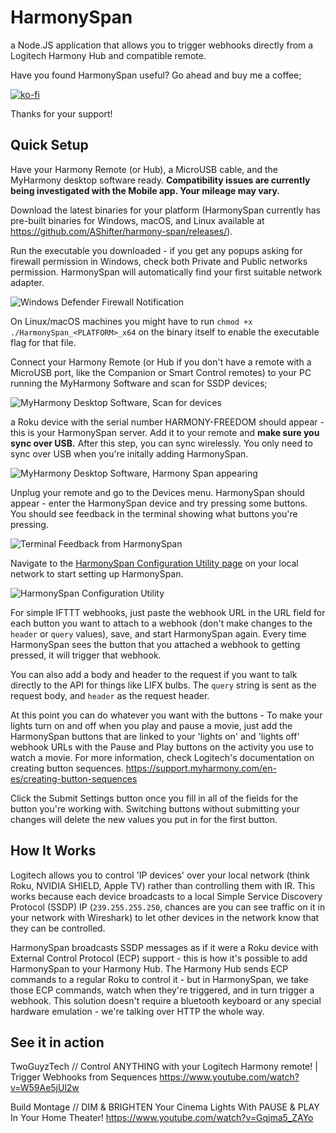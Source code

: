 # HarmonySpan
a Node.JS application that allows you to trigger webhooks directly from a Logitech Harmony Hub and compatible remote.

Have you found HarmonySpan useful? Go ahead and buy me a coffee;

[![ko-fi](https://www.ko-fi.com/img/githubbutton_sm.svg)](https://ko-fi.com/A0A61WGUQ)

Thanks for your support!

## Quick Setup
Have your Harmony Remote (or Hub), a MicroUSB cable, and the MyHarmony desktop software ready. **Compatibility issues are currently being investigated with the Mobile app. Your mileage may vary.**

Download the latest binaries for your platform (HarmonySpan currently has pre-built binaries for Windows, macOS, and Linux available at https://github.com/AShifter/harmony-span/releases/).

Run the executable you downloaded - if you get any popups asking for firewall permission in Windows, check both Private and Public networks permission. HarmonySpan will automatically find your first suitable network adapter.

![Windows Defender Firewall Notification](https://i.imgur.com/Ty6YcHM.png)

On Linux/macOS machines you might have to run `chmod +x ./HarmonySpan_<PLATFORM>_x64` on the binary itself to enable the executable flag for that file.

Connect your Harmony Remote (or Hub if you don't have a remote with a MicroUSB port, like the Companion or Smart Control remotes) to your PC running the MyHarmony Software and scan for SSDP devices;

![MyHarmony Desktop Software, Scan for devices](https://i.imgur.com/GCnIPTr.png)

a Roku device with the serial number HARMONY-FREEDOM should appear - this is your HarmonySpan server. Add it to your remote and **make sure you sync over USB.** After this step, you can sync wirelessly. You only need to sync over USB when you're initally adding HarmonySpan.

![MyHarmony Desktop Software, Harmony Span appearing](https://i.imgur.com/xSCdwNI.png)

Unplug your remote and go to the Devices menu. HarmonySpan should appear - enter the HarmonySpan device and try pressing some buttons. You should see feedback in the terminal showing what buttons you're pressing.

![Terminal Feedback from HarmonySpan](https://i.imgur.com/zPqd60M.png)

Navigate to the [HarmonySpan Configuration Utility page](http://localhost:8060/config) on your local network to start setting up HarmonySpan.

![HarmonySpan Configuration Utility](https://i.imgur.com/sdE7S6h.png)

For simple IFTTT webhooks, just paste the webhook URL in the URL field for each button you want to attach to a webhook (don't make changes to the ``header`` or ``query`` values), save, and start HarmonySpan again. Every time HarmonySpan sees the button that you attached a webhook to getting pressed, it will trigger that webhook.

You can also add a body and header to the request if you want to talk directly to the API for things like LIFX bulbs. The ``query`` string is sent as the request body, and ``header`` as the request header.

At this point you can do whatever you want with the buttons - To make your lights turn on and off when you play and pause a movie, just add the HarmonySpan buttons that are linked to your 'lights on' and 'lights off' webhook URLs with the Pause and Play buttons on the activity you use to watch a movie. For more information, check Logitech's documentation on creating button sequences. https://support.myharmony.com/en-es/creating-button-sequences

Click the Submit Settings button once you fill in all of the fields for the button you're working with. Switching buttons without submitting your changes will delete the new values you put in for the first button.

## How It Works
Logitech allows you to control 'IP devices' over your local network (think Roku, NVIDIA SHIELD, Apple TV) rather than controlling them with IR. This works because each device broadcasts to a local Simple Service Discovery Protocol (SSDP) IP (``239.255.255.250``, chances are you can see traffic on it in your network with Wireshark) to let other devices in the network know that they can be controlled.

HarmonySpan broadcasts SSDP messages as if it were a Roku device with External Control Protocol (ECP) support - this is how it's possible to add HarmonySpan to your Harmony Hub. The Harmony Hub sends ECP commands to a regular Roku to control it - but in HarmonySpan, we take those ECP commands, watch when they're triggered, and in turn trigger a webhook. This solution doesn't require a bluetooth keyboard or any special hardware emulation - we're talking over HTTP the whole way.

## See it in action
TwoGuyzTech // Control ANYTHING with your Logitech Harmony remote! | Trigger Webhooks from Sequences
https://www.youtube.com/watch?v=W59Ae5jUl2w

Build Montage // DIM & BRIGHTEN Your Cinema Lights With PAUSE & PLAY In Your Home Theater!
https://www.youtube.com/watch?v=Gqjma5_ZAYo
